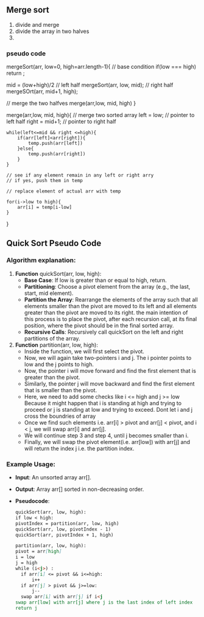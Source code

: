 ## Merge sort

1. divide and merge
2. divide the array in two halves
3.

### pseudo code

mergeSort(arr, low=0, high=arr.length-1){
// base condition
if(low === high) return ;

mid = (low+high)/2
// left half
mergeSort(arr, low, mid);
// right half
mergeSOrt(arr, mid+1, high);

// merge the two halfves
merge(arr,low, mid, high)
}

merge(arr,low, mid, high){
// merge two sorted array
left = low; // pointer to left half
right = mid+1; // pointer to right half

    while(left<=mid && right <=high){
        if(arr[left]<arr[right]){
            temp.push(arr[left])
        }else{
            temp.push(arr[right])
        }
    }

    // see if any element remain in any left or right arry
    // if yes, push them in temp

    // replace element of actual arr with temp

    for(i->low to high){
        arr[i] = temp[i-low]
    }

}


## Quick Sort Pseudo Code

### Algorithm explanation:

1. **Function** quickSort(arr, low, high):
   - **Base Case**: If low is greater than or equal to high, return.
   - **Partitioning**: Choose a pivot element from the array (e.g., the last, start, mid element).
   - **Partition the Array**: Rearrange the elements of the array such that all elements smaller than the pivot are moved to its left and all elements greater than the pivot are moved to its right.  the main intention of this process is to place the pivot, after each recursion call, at its final position, where the pivot should be in the final sorted array.
   - **Recursive Calls**: Recursively call quickSort on the left and right partitions of the array.
2. **Function** partition(arr, low, high):
   - Inside the function, we will first select the pivot.
   - Now, we will again take two-pointers i and j. The i pointer points to low and the j points to high.
   - Now, the pointer i will move forward and find the first element that is greater than the pivot. 
   -  Similarly, the pointer j will move backward and find the first element that is smaller than the pivot.
   - Here, we need to add some checks like i <= high and j >= low Because it might happen that i is standing at high and trying to proceed or j is standing at low and trying to exceed. Dont let i and j cross the boundries of array
   - Once we find such elements i.e. arr[i] > pivot and arr[j] < pivot, and i < j, we will swap arr[i] and arr[j].
   - We will continue step 3 and step 4, until j becomes smaller than i.
   - Finally, we will swap the pivot element(i.e. arr[low]) with arr[j] and will return the index j i.e. the partition index.

### Example Usage:

- **Input**: An unsorted array arr[].
- **Output**: Array arr[] sorted in non-decreasing order.

- **Pseudocode**:

  ```markdown
  quickSort(arr, low, high):
  if low < high:
  pivotIndex = partition(arr, low, high)
  quickSort(arr, low, pivotIndex - 1)
  quickSort(arr, pivotIndex + 1, high)

  partition(arr, low, high):
  pivot = arr[high]
  i = low
  j = high
  while (i<j>) :
    if arr[i] <= pivot && i<=high:
        i++
    if arr[j] > pivot && j>=low:
        j--
    swap arr[i] with arr[j] if i<j
  swap arr[low] with arr[j] where j is the last index of left index
  return j
  ```
